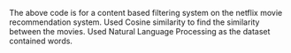 The above code is for a content based filtering system on the netflix movie recommendation system. Used Cosine similarity to find the similarity between the movies. Used Natural Language Processing as the dataset contained words. 
